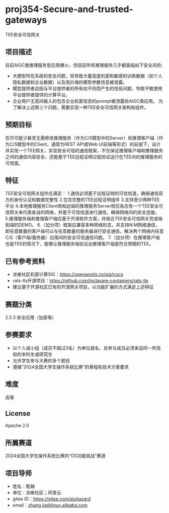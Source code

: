 # proj354-Secure-and-trusted-gateways
TEE安全可信网关
## 项目描述
目前AIGC类推理服务型应用爆火，但目前所有推理服务几乎都面临如下安全风险:
- 大模型所在系统的安全问题，将导致大量高度机密和敏感的训练数据（如个人隐私数据和企业数据）以及高价值的模型参数信息被泄露。
- 模型提供者会因与平台提供者的所有权不同而产生的信任问题，导致不敢使用平台提供者提供的计算平台。
- 企业用户无意间输入的包含企业机密信息的prompt被泄露给AIGC类应用。
为了解决上述第三个问题，需要实现一种TEE安全可信网关架构和组件。
## 预期目标
在尽可能少甚至无需修改推理服务（作为C/S模型中的Server）和推理客户端（作为C/S模型中的Client，通常为REST API或Web UI前端等形式）的前提下，设计并实现一个TEE网关，实现安全可信的通信框架，不仅保证推理客户端和推理服务之间的通信内容安全，还能基于TEE远程证明过程验证运行在TEE内的推理服务的可信度。
## 特征
TEE安全可信网关组件应满足：
1.通信必须基于远程证明的可信信道，确保通信双方的身份认证和数据完整性
2.包含完整的TEE远程证明组件
3.支持至少两种TEE平台
4.本地推理服务Client侧和远端的推理服务Server侧应各应有一个TEE安全可信网关来代表各自的网络，并基于可信信道进行通信，确保网络间的安全连接。
5.推理服务端和推理客户端应基于开源软件方案，并结合TEE安全可信网关完成端到端的DEMO。
6.（加分项）框架应兼容多种网络形态，并支持N:M网络通信，即任意数量的客户端可以与任意数量的服务器进行安全通信，解决两个网络内任意C/S（客户端/服务器）应用间的安全可信通信问题。
7.（加分项）在推理客户端也是TEE的情况下，能够让推理服务端验证出推理客户端是符合预期的TEE。
## 已有参考资料
- 龙蜥社区机密计算SIG：https://openanolis.cn/sig/coco
- rats-tls开源项目：https://github.com/inclavare-containers/rats-tls
- 建议基于开源社区已有的开源网关项目，以功能扩展的方式满足上述特征
## 赛题分类
2.5.3 安全应用（加密等）  
## 参赛要求
- 以个人或小组（成员不超过3名）为单位报名，且参与成员必须来自同一所高校的本科生或研究生
- 允许学生参与大赛的多个题目
- 遵循“2024全国大学生操作系统比赛”的章程和技术方案要求
## 难度
高等
## License
Apache 2.0
## 所属赛道
2024全国大学生操作系统比赛的“OS功能挑战”赛道
## 项目导师
- 姓名：乾越
- 单位：龙蜥社区；阿里云
- gitee ID：https://gitee.com/aluhazard
- email：zhang.jia@linux.alibaba.com
